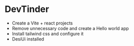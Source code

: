 # DevTinder

- Create a Vite + react projects
- Remove unnecessary code and create a Hello world app
- Install tailwind css and configure it
- DesiUi installed
